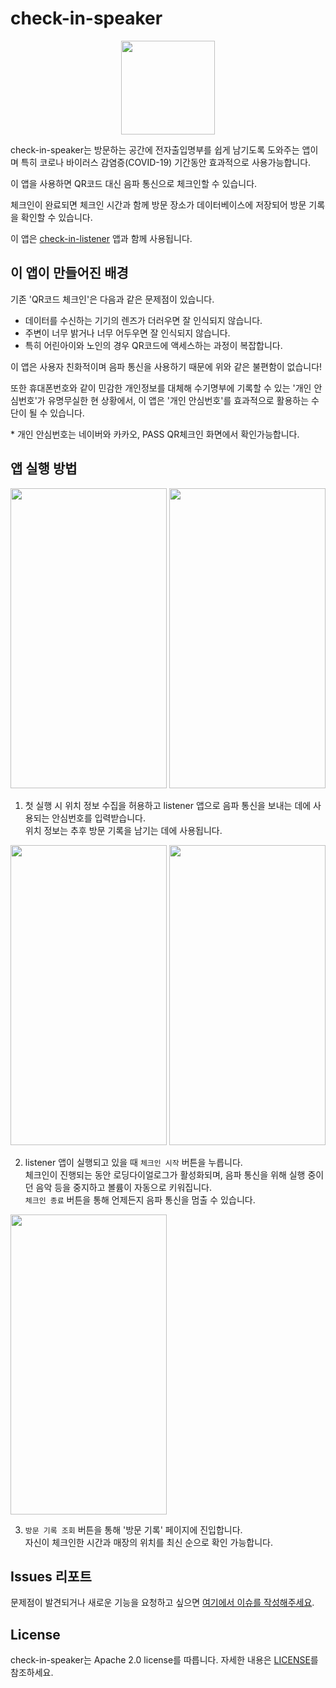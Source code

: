# check-in-speaker

<p align='center'><img src="https://user-images.githubusercontent.com/58473522/136589812-bcd3f6e7-d74b-4758-9f07-a991129b4fa7.png"  width="150" height="150"/></p>

check-in-speaker는 방문하는 공간에 전자출입명부를 쉽게 남기도록 도와주는 앱이며 특히 코로나 바이러스 감염증(COVID-19) 기간동안 효과적으로 사용가능합니다.

이 앱을 사용하면 QR코드 대신 음파 통신으로 체크인할 수 있습니다.

체크인이 완료되면 체크인 시간과 함께 방문 장소가 데이터베이스에 저장되어 방문 기록을 확인할 수 있습니다.

이 앱은 [check-in-listener](https://github.com/euphony-io/check-in-listener) 앱과 함께 사용됩니다.

## 이 앱이 만들어진 배경

기존 'QR코드 체크인'은 다음과 같은 문제점이 있습니다.

* 데이터를 수신하는 기기의 렌즈가 더러우면 잘 인식되지 않습니다.
* 주변이 너무 밝거나 너무 어두우면 잘 인식되지 않습니다.
* 특히 어린아이와 노인의 경우 QR코드에 액세스하는 과정이 복잡합니다.

이 앱은 사용자 친화적이며 음파 통신을 사용하기 때문에 위와 같은 불편함이 없습니다!

또한 휴대폰번호와 같이 민감한 개인정보를 대체해 수기명부에 기록할 수 있는 '개인 안심번호'가 유명무실한 현 상황에서, 이 앱은 '개인 안심번호'를 효과적으로 활용하는 수단이 될 수 있습니다.

\* 개인 안심번호는 네이버와 카카오, PASS QR체크인 화면에서 확인가능합니다.

## 앱 실행 방법

<img src="https://user-images.githubusercontent.com/58473522/136418521-673ccc90-9398-4c2f-be9a-6842cd95233a.png"  width="250" height="480"/>  <img src="https://user-images.githubusercontent.com/58473522/136419317-5b4d40d8-2be1-41dc-b3c7-efbe8ca96c76.png"  width="250" height="480"/>

1. 첫 실행 시 위치 정보 수집을 허용하고 listener 앱으로 음파 통신을 보내는 데에 사용되는 안심번호를 입력받습니다.
<br>위치 정보는 추후 방문 기록을 남기는 데에 사용됩니다.

<img src="https://user-images.githubusercontent.com/58473522/136419505-2a0c0d9a-9b3a-4499-92a9-e5af63fe998c.png"  width="250" height="480"/>  <img src="https://user-images.githubusercontent.com/58473522/136421998-5f741d67-39ca-4062-8595-42abe29f75db.png"  width="250" height="480"/>

2. listener 앱이 실행되고 있을 때 `체크인 시작` 버튼을 누릅니다.
<br>체크인이 진행되는 동안 로딩다이얼로그가 활성화되며, 음파 통신을 위해 실행 중이던 음악 등을 중지하고 볼륨이 자동으로 키워집니다.
<br>`체크인 종료` 버튼을 통해 언제든지 음파 통신을 멈출 수 있습니다.

<img src="https://user-images.githubusercontent.com/58473522/136419533-dbc8f7c9-90d8-4652-87a2-fa5e7c34d8ac.png"  width="250" height="480"/>

3. `방문 기록 조회` 버튼을 통해 '방문 기록' 페이지에 진입합니다.
<br>자신이 체크인한 시간과 매장의 위치를 최신 순으로 확인 가능합니다.

## Issues 리포트

문제점이 발견되거나 새로운 기능을 요청하고 싶으면 [여기에서 이슈를 작성해주세요](https://github.com/euphony-io/check-in-speaker/issues/new/choose). 

## License

check-in-speaker는 Apache 2.0 license를 따릅니다. 자세한 내용은 [LICENSE](https://github.com/euphony-io/check-in-speaker/blob/master/LICENSE)를 참조하세요.


